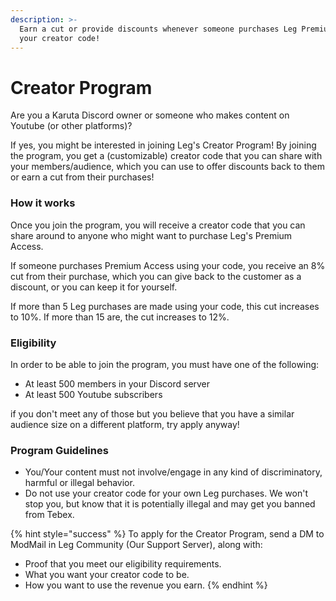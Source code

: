 ```yaml
---
description: >-
  Earn a cut or provide discounts whenever someone purchases Leg Premium with
  your creator code!
---
```


# Creator Program

Are you a Karuta Discord owner or someone who makes content on Youtube (or other platforms)?

If yes, you might be interested in joining Leg's Creator Program! By joining the program, you get a (customizable) creator code that you can share with your members/audience, which you can use to offer discounts back to them or earn a cut from their purchases!

### How it works

Once you join the program, you will receive a creator code that you can share around to anyone who might want to purchase Leg's Premium Access.

If someone purchases Premium Access using your code, you receive an 8% cut from their purchase, which you can give back to the customer as a discount, or you can keep it for yourself.

If more than 5 Leg purchases are made using your code, this cut increases to 10%. If more than 15 are, the cut increases to 12%.

### Eligibility

In order to be able to join the program, you must have one of the following:

* At least 500 members in your Discord server
* At least 500 Youtube subscribers

if you don't meet any of those but you believe that you have a similar audience size on a different platform, try apply anyway!

### Program Guidelines

* You/Your content must not involve/engage in any kind of discriminatory, harmful or illegal behavior.
* Do not use your creator code for your own Leg purchases. We won't stop you, but know that it is potentially illegal and may get you banned from Tebex.

{% hint style="success" %}
To apply for the Creator Program, send a DM to ModMail in Leg Community (Our Support Server), along with:

* Proof that you meet our eligibility requirements.
* What you want your creator code to be.
* How you want to use the revenue you earn.
{% endhint %}
